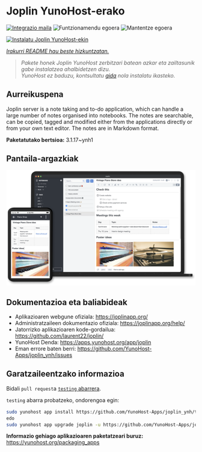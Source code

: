 <!--
Ohart ongi: README hau automatikoki sortu da <https://github.com/YunoHost/apps/tree/master/tools/readme_generator>ri esker
EZ editatu eskuz.
-->

# Joplin YunoHost-erako

[![Integrazio maila](https://dash.yunohost.org/integration/joplin.svg)](https://ci-apps.yunohost.org/ci/apps/joplin/) ![Funtzionamendu egoera](https://ci-apps.yunohost.org/ci/badges/joplin.status.svg) ![Mantentze egoera](https://ci-apps.yunohost.org/ci/badges/joplin.maintain.svg)

[![Instalatu Joplin YunoHost-ekin](https://install-app.yunohost.org/install-with-yunohost.svg)](https://install-app.yunohost.org/?app=joplin)

*[Irakurri README hau beste hizkuntzatan.](./ALL_README.md)*

> *Pakete honek Joplin YunoHost zerbitzari batean azkar eta zailtasunik gabe instalatzea ahalbidetzen dizu.*  
> *YunoHost ez baduzu, kontsultatu [gida](https://yunohost.org/install) nola instalatu ikasteko.*

## Aurreikuspena

Joplin server is a note taking and to-do application, which can handle a large number of notes organised into notebooks. The notes are searchable, can be copied, tagged and modified either from the applications directly or from your own text editor. The notes are in Markdown format.

**Paketatutako bertsioa:** 3.1.17~ynh1

## Pantaila-argazkiak

![Joplin(r)en pantaila-argazkia](./doc/screenshots/screenshot.png)

## Dokumentazioa eta baliabideak

- Aplikazioaren webgune ofiziala: <https://joplinapp.org/>
- Administratzaileen dokumentazio ofiziala: <https://joplinapp.org/help/>
- Jatorrizko aplikazioaren kode-gordailua: <https://github.com/laurent22/joplin/>
- YunoHost Denda: <https://apps.yunohost.org/app/joplin>
- Eman errore baten berri: <https://github.com/YunoHost-Apps/joplin_ynh/issues>

## Garatzaileentzako informazioa

Bidali `pull request`a [`testing` abarrera](https://github.com/YunoHost-Apps/joplin_ynh/tree/testing).

`testing` abarra probatzeko, ondorengoa egin:

```bash
sudo yunohost app install https://github.com/YunoHost-Apps/joplin_ynh/tree/testing --debug
edo
sudo yunohost app upgrade joplin -u https://github.com/YunoHost-Apps/joplin_ynh/tree/testing --debug
```

**Informazio gehiago aplikazioaren paketatzeari buruz:** <https://yunohost.org/packaging_apps>
